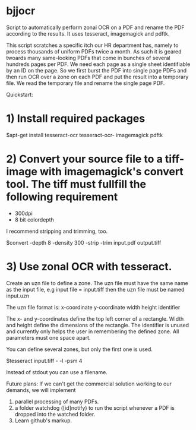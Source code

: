 bjjocr
======

Script to automatically perform zonal OCR on a PDF and rename the PDF according to the results. It uses tesseract, imagemagick and pdftk.

This script scratches a specific itch our HR department has, namely to process thousands of uniform PDFs twice a month. As such it is geared twoards many same-looking PDFs that come in bunches of several hundreds pages per PDF. We need each page as a single sheet identifiable by an ID on the page. So we first burst the PDF into single page PDFs and then run OCR over a zone on each PDF and put the result into a temporary file. We read the temporary file and rename the single page PDF. 

Quickstart:
# 1) Install required packages

 $apt-get install tesseract-ocr tesseract-ocr-<yourlanguage> imagemagick pdftk

# 2) Convert your source file to a tiff-image with imagemagick's convert tool. The tiff must fullfill the following requirement
 * 300dpi
 * 8 bit colordepth

 I recommend stripping and trimming, too.

 $convert -depth 8 -density 300 -strip -trim input.pdf output.tiff

# 3) Use zonal OCR with tesseract. 

 Create an uzn file to define a zone. 
 The uzn file must have the same name as the input file, 
 e.g input file = input.tiff then the uzn file must be named input.uzn

 The uzn file format is:
 x-coordinate y-coordinate width height identifier

 The x- and y-coordinates define the top left corner of a rectangle. 
 Width and height define the dimensions of the rectangle. 
 The identifier is unused and currently only helps the user in remembering the defined zone.
 All parameters must one space apart.

 You can define several zones, but only the first one is used.

 $tesseract input.tiff - -l <yourlanguage> -psm 4 

 Instead of stdout you can use a filename.

Future plans:
If we can't get the commercial solution working to our demands, we will implement
1) parallel processing of many PDFs.
2) a folder watchdog ([id]notify) to run the script whenever a PDF is dropped into the watched folder.
3) Learn github's markup.

